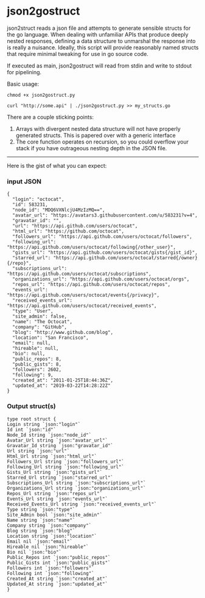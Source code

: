 # json2gostruct

json2struct reads a json file and attempts to generate sensible structs
for the go language. When dealing with unfamiliar APIs that produce deeply
nested responses, defining a data structure to unmarshal the response into is
really a nuisance. Ideally, this script will provide reasonably named structs
that require minimal tweaking for use in go source code.

If executed as main, json2gostruct will read from stdin and write to stdout for
pipelining.

Basic usage:

```
chmod +x json2gostruct.py

curl "http://some.api" | ./json2gostruct.py >> my_structs.go
```

There are a couple sticking points:

1. Arrays with divergent nested data structure will not have properly generated structs. This is papered over with a generic interface
2. The core function operates on recursion, so you could overflow your stack if you have outrageous nesting depth in the JSON file.

---

Here is the gist of what you can expect:

### input JSON

```
{
  "login": "octocat",
  "id": 583231,
  "node_id": "MDQ6VXNlcjU4MzIzMQ==",
  "avatar_url": "https://avatars3.githubusercontent.com/u/583231?v=4",
  "gravatar_id": "",
  "url": "https://api.github.com/users/octocat",
  "html_url": "https://github.com/octocat",
  "followers_url": "https://api.github.com/users/octocat/followers",
  "following_url": "https://api.github.com/users/octocat/following{/other_user}",
  "gists_url": "https://api.github.com/users/octocat/gists{/gist_id}",
  "starred_url": "https://api.github.com/users/octocat/starred{/owner}{/repo}",
  "subscriptions_url": "https://api.github.com/users/octocat/subscriptions",
  "organizations_url": "https://api.github.com/users/octocat/orgs",
  "repos_url": "https://api.github.com/users/octocat/repos",
  "events_url": "https://api.github.com/users/octocat/events{/privacy}",
  "received_events_url": "https://api.github.com/users/octocat/received_events",
  "type": "User",
  "site_admin": false,
  "name": "The Octocat",
  "company": "GitHub",
  "blog": "http://www.github.com/blog",
  "location": "San Francisco",
  "email": null,
  "hireable": null,
  "bio": null,
  "public_repos": 8,
  "public_gists": 8,
  "followers": 2602,
  "following": 9,
  "created_at": "2011-01-25T18:44:36Z",
  "updated_at": "2019-03-22T14:28:22Z"
}
```

### Output struct(s)

```
type root struct {
Login string `json:"login"`
Id int `json:"id"`
Node_Id string `json:"node_id"`
Avatar_Url string `json:"avatar_url"`
Gravatar_Id string `json:"gravatar_id"`
Url string `json:"url"`
Html_Url string `json:"html_url"`
Followers_Url string `json:"followers_url"`
Following_Url string `json:"following_url"`
Gists_Url string `json:"gists_url"`
Starred_Url string `json:"starred_url"`
Subscriptions_Url string `json:"subscriptions_url"`
Organizations_Url string `json:"organizations_url"`
Repos_Url string `json:"repos_url"`
Events_Url string `json:"events_url"`
Received_Events_Url string `json:"received_events_url"`
Type string `json:"type"`
Site_Admin bool `json:"site_admin"`
Name string `json:"name"`
Company string `json:"company"`
Blog string `json:"blog"`
Location string `json:"location"`
Email nil `json:"email"`
Hireable nil `json:"hireable"`
Bio nil `json:"bio"`
Public_Repos int `json:"public_repos"`
Public_Gists int `json:"public_gists"`
Followers int `json:"followers"`
Following int `json:"following"`
Created_At string `json:"created_at"`
Updated_At string `json:"updated_at"`
}
```
